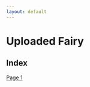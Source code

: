 ```yaml
---
layout: default
---
```

# Uploaded Fairy

## Index

[Page 1](https://lwflouisa.github.io/uploadedfairyalt/page1.html)
